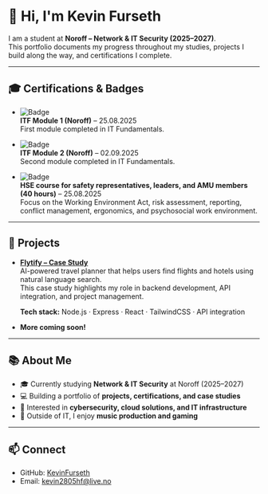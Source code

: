 # 👋 Hi, I'm Kevin Furseth  

I am a student at **Noroff – Network & IT Security (2025–2027)**.  
This portfolio documents my progress throughout my studies, projects I build along the way, and certifications I complete.  

---

## 🎓 Certifications & Badges
- ![Badge](https://img.shields.io/badge/ITF%20Module%201-Completed-brightgreen?style=flat-square)  
  **ITF Module 1 (Noroff)** – 25.08.2025  
  First module completed in IT Fundamentals.  

- ![Badge](https://img.shields.io/badge/ITF%20Module%202-Completed-brightgreen?style=flat-square)  
  **ITF Module 2 (Noroff)** – 02.09.2025  
  Second module completed in IT Fundamentals.  

- ![Badge](https://img.shields.io/badge/HSE%20Course-40%20hours-brightgreen?style=flat-square)  
  **HSE course for safety representatives, leaders, and AMU members (40 hours)** – 25.08.2025  
  Focus on the Working Environment Act, risk assessment, reporting, conflict management, ergonomics, and psychosocial work environment.  

---

## 🚀 Projects
- **[Flytify – Case Study](https://github.com/KevinFurseth/flytify-case-study)**  
  AI-powered travel planner that helps users find flights and hotels using natural language search.  
  This case study highlights my role in backend development, API integration, and project management.  

  **Tech stack:** Node.js · Express · React · TailwindCSS · API integration  

- **More coming soon!**

---

## 📚 About Me
- 🎓 Currently studying **Network & IT Security** at Noroff (2025–2027)  
- 💻 Building a portfolio of **projects, certifications, and case studies**  
- 🚀 Interested in **cybersecurity, cloud solutions, and IT infrastructure**  
- 🎵 Outside of IT, I enjoy **music production and gaming**  

---

## 📫 Connect
- GitHub: [KevinFurseth](https://github.com/KevinFurseth)  
- Email: kevin2805hf@live.no  
